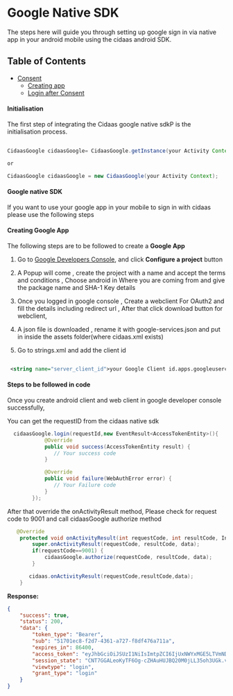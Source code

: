 # Google Native SDK

The steps here will guide you through setting up google sign in via native app in your android mobile using the cidaas android SDK.

## Table of Contents

<!--ts-->
* [Consent](#google-native-sdk)
     <!--ts-->
    * [Creating app](#getting-consent-details)
    * [Login after Consent](#login-after-consent)
    <!--te-->
<!--te-->


#### Initialisation

The first step of integrating the Cidaas google native sdkP is the initialisation process.
```java
 
CidaasGoogle cidaasGoogle= CidaasGoogle.getInstance(your Activity Context);

or

CidaasGoogle cidaasGoogle = new CidaasGoogle(your Activity Context);

```

#### Google native SDK

If you want to use your google app in your mobile to sign in with cidaas please use the following steps

#### Creating Google App

The following steps are to be followed to create a **Google App**

1. Go to [Google Developers Console](https://developers.google.com/identity/sign-in/android/start), and click **Configure a project** button

2. A Popup will come , create the project with a name and accept the terms and conditions , Choose android in Where you are coming from and give the package name and SHA-1 Key details

3. Once you logged in google console , Create a webclient For OAuth2 and fill the details including redirect url , After that click download button for webclient, 

4. A json file is downloaded , rename it with  google-services.json and put in inside the assets folder(where cidaas.xml exists) 

5. Go to strings.xml and add the client id
```xml

 <string name="server_client_id">your Google Client id.apps.googleusercontent.com</string>

```

#### Steps to be followed in code

Once you create android client and web client in google developer console successfully,

You can get the requestID from the cidaas native sdk

```java
  cidaasGoogle.login(requestId,new EventResult<AccessTokenEntity>(){
            @Override
            public void success(AccessTokenEntity result) {
               // Your success code
            }

            @Override
            public void failure(WebAuthError error) {
               // Your Failure code 
            }
        });
```

After that override the onActivityResult method, Please check for request code to 9001 and call cidaasGoogle authorize method

```java
   @Override
    protected void onActivityResult(int requestCode, int resultCode, Intent data) {
        super.onActivityResult(requestCode, resultCode, data);
        if(requestCode==9001) {
            cidaasGoogle.authorize(requestCode, resultCode, data);
        }

       cidaas.onActivityResult(requestCode,resultCode,data);
    }

```

**Response:**

```json
{
    "success": true,
    "status": 200,
    "data": {
        "token_type": "Bearer",
        "sub": "51701ec8-f2d7-4361-a727-f8df476a711a",
        "expires_in": 86400,
        "access_token": "eyJhbGciOiJSUzI1NiIsImtpZCI6IjUxNWYxMGE5LTVmNDktNGZlYS04MGNlLTZmYTkzMzk2YjI4NyJ9*****",
        "session_state": "CNT7GGALeoKyTF6Og-cZHAuHUJBQ20M0jLL35oh3UGk.vcNxCNq4Y68",
        "viewtype": "login",
        "grant_type": "login"
    }
}
```
